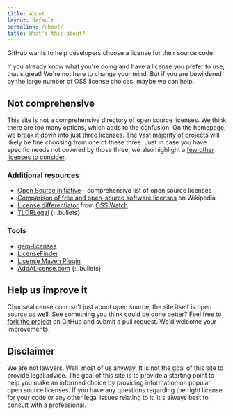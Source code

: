 ```yaml
---
title: About
layout: default
permalink: /about/
title: What's this about?
---
```


GitHub wants to help developers choose a license for their source code.

If you already know what you're doing and have a license you prefer to use, that's great! We're not here to change your mind. But if you are bewildered by the large number of OSS license choices, maybe we can help.

## Not comprehensive

This site is not a comprehensive directory of open source licenses.  We think there are too many options, which adds to the confusion. On the homepage, we break it down into just three licenses. The vast majority of projects will likely be fine choosing from one of these three. Just in case you have specific needs not covered by those three, we also highlight a [few other licenses to consider](/licenses/).

### Additional resources

* [Open Source Initiative](http://opensource.org/licenses/) - comprehensive list of open source licenses
* [Comparison of free and open-source software licenses](http://en.wikipedia.org/wiki/Comparison_of_free_and_open-source_software_licenses) on Wikipedia
* [License differentiator](http://www.oss-watch.ac.uk/apps/licdiff/) from [OSS Watch](http://www.oss-watch.ac.uk/)
* [TLDRLegal](http://www.tldrlegal.com/)
{: .bullets}

### Tools

* [gem-licenses](https://github.com/dblock/gem-licenses)
* [LicenseFinder](https://github.com/pivotal/LicenseFinder)
* [License Maven Plugin](http://mojo.codehaus.org/license-maven-plugin/)
* [AddALicense.com](http://www.addalicense.com/)
{: .bullets}

## Help us improve it

Choosealicense.com isn't just about open source, the site itself is open source as well. See something you think could be done better? Feel free to [fork the project](https://github.com/github/choosealicense.com) on GitHub and submit a pull request. We'd welcome your improvements.

## Disclaimer

We are not lawyers. Well, most of us anyway. It is not the goal of this site to provide legal advice. The goal of this site is to provide a starting point to help you make an informed choice by providing information on popular open source licenses. If you have any questions regarding the right license for your code or any other legal issues relating to it, it's always best to consult with a professional.
